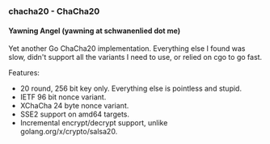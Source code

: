 ### chacha20 - ChaCha20
#### Yawning Angel (yawning at schwanenlied dot me)

Yet another Go ChaCha20 implementation.  Everything else I found  was slow,
didn't support all the variants I need to use, or relied on cgo to go fast.

Features:

 * 20 round, 256 bit key only.  Everything else is pointless and stupid.
 * IETF 96 bit nonce variant.
 * XChaCha 24 byte nonce variant.
 * SSE2 support on amd64 targets.
 * Incremental encrypt/decrypt support, unlike golang.org/x/crypto/salsa20.

